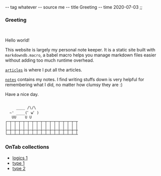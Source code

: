-- tag whatever
-- source me
-- title Greeting
-- time 2020-07-03
;;
### Greeting

<br/>

Hello world!

This website is largely my personal note keeper. It is a static site built with `markdowndb.macro`, a babel macro helps you manage markdown files easier without adding too much runtime overhead.

[`articles`](#/articles) is where I put all the articles.

[`notes`](#/notes) contains my notes. I find writing stuffs down is very helpful for remembering what I did, no matter how clumsy they are :)

Have a nice day.

```

     ____ /\/\
  ~' ____(゜w゜)
   UU    U U
┌─┬─┬─┬─┬─┬─┬─┬─┬─┬─┬─┬─┬─┬─┬─┬─┬
│ │ │ │ │ │ │ │ │ │ │ │ │ │ │ │ │
├─┼─┼─┼─┼─┼─┼─┼─┼─┼─┼─┼─┼─┼─┼─┼─┼
└─┴─┴─┴─┴─┴─┴─┴─┴─┴─┴─┴─┴─┴─┴─┴─┴

```

### OnTab collections

* [logics 1](https://www.one-tab.com/page/-EI4951vQquf1WYJ7H7J6A)
* [type 1](https://www.one-tab.com/page/S5ZgUzIyQ_iu89l7MDCwOw)
* [type 2](https://www.one-tab.com/page/1ZMufvMqRBabZoob_ZW7BA)
